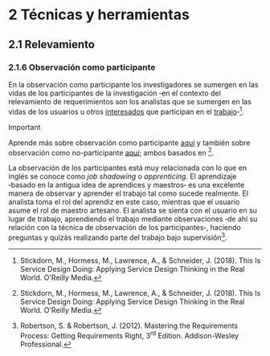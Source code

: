 # 2 Técnicas y herramientas

## 2.1 Relevamiento

### 2.1.6 Observación como participante

En la observación como participante los investigadores se sumergen en las vidas
de los participantes de la investigación ‑en el contexto del relevamiento de
requerimientos son los analistas que se sumergen en las vidas de los usuarios u
otros [interesados](/4_Conceptos/4_Interesado.md) que participan en el
[trabajo](/4_Conceptos/4_Trabajo_y_area_de_trabajo.md)‑[^1].

[^1]: Stickdorn, M., Hormess, M., Lawrence, A., & Schneider, J. (2018). This Is
    Service Design Doing: Applying Service Design Thinking in the Real World.
    O'Reilly Media.

> [!IMPORTANT]
> Aprende más sobre observación como participante
> [aquí](https://www.thisisservicedesigndoing.com/methods/participant-observation)
> y también sobre observación como no-participante
> [aquí](https://www.thisisservicedesigndoing.com/methods/non-participant-observation);
> ambos basados en [^1].

La observación de los participantes está muy relacionada con lo que en inglés se
conoce como *job shadowing* o *apprenticing*. El aprendizaje ‑basado en la
antigua idea de aprendices y maestros‑ es una excelente manera de observar y
aprender el trabajo tal como sucede realmente. El analista toma el rol del
aprendiz en este caso, mientras que el usuario asume el rol de maestro artesano.
El analista se sienta con el usuario en su lugar de trabajo, aprendiendo el
trabajo mediante observaciones ‑de ahí su relación con la técnica de observación
de los participantes‑, haciendo preguntas y quizás realizando parte del
trabajo bajo supervisión[^2].

[^2]: Robertson, S. & Robertson, J. (2012). Mastering the Requirements Process:
    Getting Requirements Right, 3<sup>rd</sup> Edition. Addison-Wesley
    Professional.
